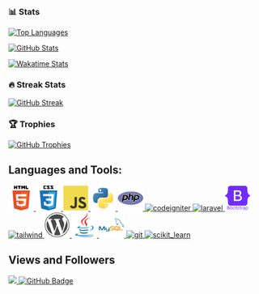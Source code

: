 ### 📊 Stats

<p align="left">
  <a href="https://github.com/triandaru">
    <img height="180em" src="https://github-readme-stats.vercel.app/api/top-langs/?username=triandaru&layout=compact&hide=html&theme=radical" alt="Top Languages" />
  </a>
</p>

<p align="left">
  <a href="https://github.com/triandaru">
    <img height="180em" src="https://github-readme-stats-eight-theta.vercel.app/api?username=triandaru&show_icons=true&theme=algolia&include_all_commits=true&count_private=true" alt="GitHub Stats" />
  </a>
</p>

<p align="left">
  <a href="https://wakatime.com/@triandaru">
    <img height="250em" src="https://github-readme-stats.vercel.app/api/wakatime?username=triandaru&layout=compact" alt="Wakatime Stats" />
  </a>
</p>

### 🔥 Streak Stats

<p align="left">
  <a href="https://github.com/triandaru">
    <img height="180em" src="https://github-readme-streak-stats.herokuapp.com/?user=triandaru&theme=radical" alt="GitHub Streak" />
  </a>
</p>

### 🏆 Trophies

<p align="left">
  <a href="https://github.com/triandaru">
    <img height="180em" src="https://github-profile-trophy.vercel.app/?username=triandaru&theme=radical&margin-w=15&margin-h=15&no-frame=true&column=7" alt="GitHub Trophies" />
  </a>
</p>

## Languages and Tools:
<p align="left">
    <a href="https://www.w3.org/html/" target="_blank" rel="noreferrer">
        <img src="https://raw.githubusercontent.com/devicons/devicon/master/icons/html5/html5-original-wordmark.svg" alt="html5" width="50" height="50"/>
    </a>
    <a href="https://www.w3schools.com/css/" target="_blank" rel="noreferrer">
        <img src="https://raw.githubusercontent.com/devicons/devicon/master/icons/css3/css3-original-wordmark.svg" alt="css3" width="50" height="50"/>
    </a>
    <a href="https://developer.mozilla.org/en-US/docs/Web/JavaScript" target="_blank" rel="noreferrer">
        <img src="https://raw.githubusercontent.com/devicons/devicon/master/icons/javascript/javascript-original.svg" alt="javascript" width="50" height="50"/>
    </a>
    <a href="https://www.python.org" target="_blank" rel="noreferrer">
        <img src="https://raw.githubusercontent.com/devicons/devicon/master/icons/python/python-original.svg" alt="python" width="50" height="50"/>
    </a>
    <a href="https://www.php.net" target="_blank" rel="noreferrer">
        <img src="https://raw.githubusercontent.com/devicons/devicon/master/icons/php/php-original.svg" alt="php" width="50" height="50"/>
    </a>
    <a href="https://codeigniter.com" target="_blank" rel="noreferrer">
        <img src="https://cdn.worldvectorlogo.com/logos/codeigniter.svg" alt="codeigniter" width="50" height="50"/>
    </a>
    <a href="https://laravel.com/" target="_blank" rel="noreferrer">
        <img src="https://laravel.com/img/logomark.min.svg" alt="laravel" width="50" height="50"/>
    </a>
    <a href="https://getbootstrap.com" target="_blank" rel="noreferrer">
        <img src="https://raw.githubusercontent.com/devicons/devicon/master/icons/bootstrap/bootstrap-plain-wordmark.svg" alt="bootstrap" width="50" height="50"/>
    </a>
    <a href="https://tailwindcss.com/" target="_blank" rel="noreferrer">
        <img src="https://www.vectorlogo.zone/logos/tailwindcss/tailwindcss-icon.svg" alt="tailwind" width="50" height="50"/>
    </a>
    <a href="https://wordpress.org/" target="_blank" rel="noreferrer">
        <img src="https://raw.githubusercontent.com/devicons/devicon/master/icons/wordpress/wordpress-plain.svg" alt="wordpress" width="50" height="50"/>
    </a>
    <a href="https://www.java.com" target="_blank" rel="noreferrer">
        <img src="https://raw.githubusercontent.com/devicons/devicon/master/icons/java/java-original.svg" alt="java" width="50" height="50"/>
    </a>
    <a href="https://www.mysql.com/" target="_blank" rel="noreferrer">
        <img src="https://raw.githubusercontent.com/devicons/devicon/master/icons/mysql/mysql-original-wordmark.svg" alt="mysql" width="50" height="50"/>
    </a>
    <a href="https://git-scm.com/" target="_blank" rel="noreferrer">
        <img src="https://www.vectorlogo.zone/logos/git-scm/git-scm-icon.svg" alt="git" width="50" height="50"/>
    </a>
    <a href="https://scikit-learn.org/" target="_blank" rel="noreferrer">
        <img src="https://upload.wikimedia.org/wikipedia/commons/0/05/Scikit_learn_logo_small.svg" alt="scikit_learn" width="50" height="50"/>
    </a>
</p>
<p></p>

##  Views and Followers
<a href="https://github.com/triandaru/github-profile-views-counter">
  <img src="https://komarev.com/ghpvc/?username=triandaru">
</a>
<a href="https://github.com/triandaru?tab=followers">
  <img src="https://img.shields.io/github/followers/triandaru?label=Followers&style=social" alt="GitHub Badge">
</a>
